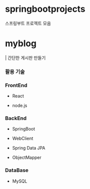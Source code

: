 # springbootprojects

스프링부트 프로젝트 모음

# myblog

| 간단한 게시판 만들기

### 활용 기술

### FrontEnd

- React

- node.js

### BackEnd

- SpringBoot

- WebClient

- Spring Data JPA

- ObjectMapper



### DataBase

- MySQL
